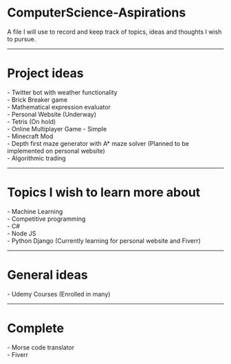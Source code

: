 # ComputerScience-Aspirations
A file I will use to record and keep track of topics, ideas and thoughts I wish to pursue.

---------------------
<h1> Project ideas </h1>
- Twitter bot with weather functionality <br>
- Brick Breaker game <br>
- Mathematical expression evaluator <br>
- Personal Website (Underway) <br>
- Tetris (On hold) <br> 
- Online Multiplayer Game - Simple <br>
- Minecraft Mod <br>
- Depth first maze generator with A* maze solver (Planned to be implemented on personal website) <br>
- Algorithmic trading <br>

---------------------------
<h1> Topics I wish to learn more about </h1>
- Machine Learning <br>
- Competitive programming <br>
- C# <br>
- Node JS <br>
- Python Django (Currently learning for personal website and Fiverr) <br>

---------------------------
<h1> General ideas </h1>
- Udemy Courses (Enrolled in many) <br>

-----------------------------
<h1> Complete </h1>
- Morse code translator <br>
- Fiverr <br>
